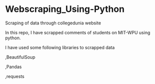 # Webscraping_Using-Python
Scraping of data through collegedunia website

In this repo, I have scrapped comments of students on MIT-WPU using python.

I have used some following libraries to scrapped data

,BeautifulSoup

,Pandas

,requests

